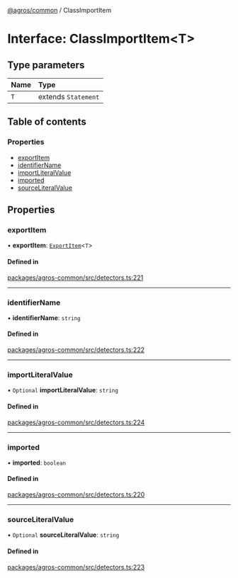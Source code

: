 [@agros/common](../index.md) / ClassImportItem

# Interface: ClassImportItem<T\>

## Type parameters

| Name | Type |
| :------ | :------ |
| `T` | extends `Statement` |

## Table of contents

### Properties

- [exportItem](ClassImportItem.md#exportitem)
- [identifierName](ClassImportItem.md#identifiername)
- [importLiteralValue](ClassImportItem.md#importliteralvalue)
- [imported](ClassImportItem.md#imported)
- [sourceLiteralValue](ClassImportItem.md#sourceliteralvalue)

## Properties

### <a id="exportitem" name="exportitem"></a> exportItem

• **exportItem**: [`ExportItem`](ExportItem.md)<`T`\>

#### Defined in

[packages/agros-common/src/detectors.ts:221](https://github.com/agrosjs/agros/blob/01b3301/packages/agros-common/src/detectors.ts#L221)

___

### <a id="identifiername" name="identifiername"></a> identifierName

• **identifierName**: `string`

#### Defined in

[packages/agros-common/src/detectors.ts:222](https://github.com/agrosjs/agros/blob/01b3301/packages/agros-common/src/detectors.ts#L222)

___

### <a id="importliteralvalue" name="importliteralvalue"></a> importLiteralValue

• `Optional` **importLiteralValue**: `string`

#### Defined in

[packages/agros-common/src/detectors.ts:224](https://github.com/agrosjs/agros/blob/01b3301/packages/agros-common/src/detectors.ts#L224)

___

### <a id="imported" name="imported"></a> imported

• **imported**: `boolean`

#### Defined in

[packages/agros-common/src/detectors.ts:220](https://github.com/agrosjs/agros/blob/01b3301/packages/agros-common/src/detectors.ts#L220)

___

### <a id="sourceliteralvalue" name="sourceliteralvalue"></a> sourceLiteralValue

• `Optional` **sourceLiteralValue**: `string`

#### Defined in

[packages/agros-common/src/detectors.ts:223](https://github.com/agrosjs/agros/blob/01b3301/packages/agros-common/src/detectors.ts#L223)
